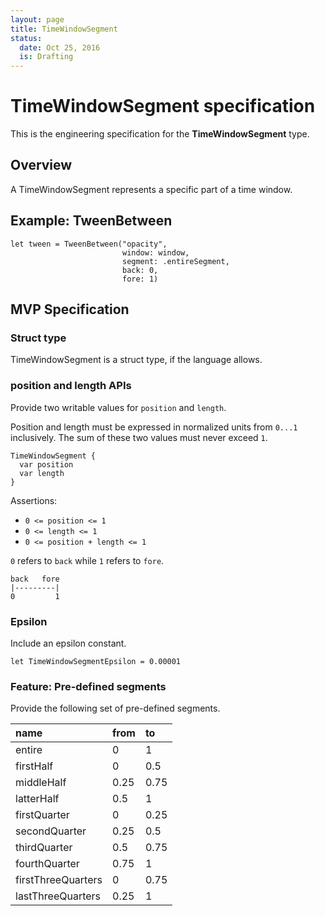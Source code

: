 ```yaml
---
layout: page
title: TimeWindowSegment
status:
  date: Oct 25, 2016
  is: Drafting
---
```


# TimeWindowSegment specification

This is the engineering specification for the **TimeWindowSegment** type.

## Overview

A TimeWindowSegment represents a specific part of a time window.

## Example: TweenBetween

```
let tween = TweenBetween("opacity",
                         window: window,
                         segment: .entireSegment,
                         back: 0,
                         fore: 1)
```

## MVP Specification

### Struct type

TimeWindowSegment is a struct type, if the language allows.

### position and length APIs

Provide two writable values for `position` and `length`.

Position and length must be expressed in normalized units from `0...1` inclusively. The sum of these two values must never exceed `1`.

```
TimeWindowSegment {
  var position
  var length
}
```

Assertions:

- `0 <= position <= 1`
- `0 <= length <= 1`
- `0 <= position + length <= 1`

`0` refers to `back` while `1` refers to `fore`.

```
back   fore
|---------|
0         1
```

### Epsilon

Include an epsilon constant.

```
let TimeWindowSegmentEpsilon = 0.00001
```

### Feature: Pre-defined segments

Provide the following set of pre-defined segments.

| name | from | to |
|:---- |:---- |:-- |
| entire | 0 | 1 |
| firstHalf | 0 | 0.5 |
| middleHalf | 0.25 | 0.75 |
| latterHalf | 0.5 | 1 |
| firstQuarter | 0 | 0.25 |
| secondQuarter | 0.25 | 0.5 |
| thirdQuarter | 0.5 | 0.75 |
| fourthQuarter | 0.75 | 1 |
| firstThreeQuarters | 0 | 0.75 |
| lastThreeQuarters | 0.25 | 1 |

